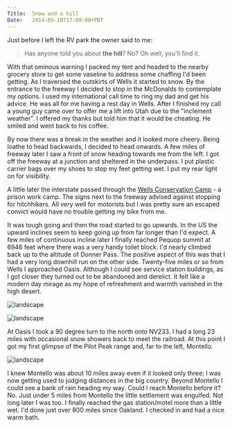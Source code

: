 ```yaml
---
Title:	Snow and a hill
Date:	2014-05-10T17:09:00+PDT
---
```


Just before I left the RV park the owner said to me:

> Has anyone told you about __the hill__? No? Oh well, you'll find it.

With that ominous warning I packed my tent and headed to the nearby grocery store to get some vaseline to address some chaffing I'd been getting. As I traversed the outskirts of Wells it started to snow. By the entrance to the freeway I decided to stop in the McDonalds to contemplate my options. I used my international call time to ring my dad and get his advice. He was all for me having a rest day in Wells. After I finished my call a young guy came over to offer me a lift into Utah due to the "inclement weather". I offered my thanks but told him that it would be cheating. He smiled and went back to his coffee.

By now there was a break in the weather and it looked more cheery. Being loathe to head backwards, I decided to head onwards. A few miles of freeway later I saw a front of snow heading towards me from the left. I got off the freeway at a junction and sheltered in the underpass. I put plastic carrier bags over my shoes to stop my feet getting wet. I put my rear light on for visibility. 

A little later the interstate passed through the [Wells Conservation Camp](http://doc.nv.gov/Facilities/WCC_Facility/) - a prison work camp. The signs next to the freeway advised against stopping for hitchhikers. All very well for motorists but I was pretty sure an escaped convict would have no trouble getting my bike from me.

It was tough going and then the road started to go upwards. In the US the upward inclines seem to keep going up from far longer than I'd expect. A few miles of continuous incline later I finally reached Pequop summit at 6946 feet where there was a very handy toilet block. I'd nearly climbed back up to the altitude of Donner Pass. The positive aspect of this was that I had a very long downhill run on the other side. Twenty-five miles or so from Wells I approached Oasis. Although I could see service station buildings, as I got closer they turned out to be abandoned and derelict. It felt like a modern day mirage as my hope of refreshment and warmth vanished in the high desert.

![landscape](https://farm6.staticflickr.com/5320/14009683928_5338f67e0f_z.jpg "Unfortunately the amount of snow and the coldness don't quite come out on camera")

![landscape](https://farm8.staticflickr.com/7411/14196271564_d0a93afef9_z.jpg "Selfie on a snowy day")

At Oasis I took a 90 degree turn to the north onto NV233. I had a long 23 miles with occasional snow showers back to meet the railroad. At this point I got my first glimpse of the Pilot Peak range and, far to the left, Montello.

![landscape](https://farm8.staticflickr.com/7420/14173199706_b32087b039_z.jpg "Looking down towards the Pilot Peak range")

I knew Montello was about 10 miles away even if it looked only three; I was now getting used to judging distances in the big country. Beyond Montello I could see a bank of rain heading my way. Could I reach Montello before it? No. Just under 5 miles from Montello the little settlement was engulfed. Not long later I was too. I finally reached the gas station/motel more than a little wet. I'd done just over 800 miles since Oakland. I checked in and had a nice warm bath.
